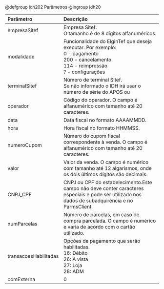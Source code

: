 @defgroup idh202 Parâmetros
@ingroup idh20

| Parâmetro | Descrição |
| :--- | :--- |
| empresaSitef | Empresa Sitef. <br> O tamanho é de 8 dígitos alfanuméricos. |
| modalidade | Funcionalidade do ElginTef que deseja executar. Por exemplo: <br>0 - pagamento<br>200 - cancelamento <br>114 - reimpressão <br>? - configurações
| terminalSitef | Número de terminal Sitef. <br>Se não informado o IDH irá usar o número de série do APOS ou |
| operador | Código do operador. O campo é alfanumérico com tamanho até 20 caracteres. |
| data | Data fiscal no formato AAAAMMDD. |
| hora | Hora fiscal no formato HHMMSS. |
| numeroCupom | Número do cupom fiscal correspondente à venda. O campo é alfanumérico com tamanho até 20 caracteres. |
| valor | Valor da venda. O campo é numérico com tamanho até 12 algarismos, onde os dois últimos dígitos são decimais. |
| CNPJ_CPF | CNPJ ou CPF do estabelecimento.Este campo não deve conter caracteres especiais e pode ser utilizado nos dados de subadquirência e no ParmsClient. |
| numParcelas | Número de parcelas, em caso de compra parcelada. O campo é numérico e varia de acordo com o cartão utilizado. |
| transacoesHabilitadas | Opções de pagamento que serão habilitadas.  <br>16: Débito <br>26: A vista <br>27: Loja <br>28: ADM |
| comExterna | 0 |
